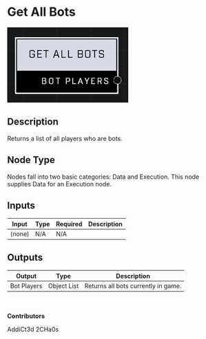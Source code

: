 # Get All Bots
![alt text](../../../.gitbook/assets/get-all-bots.png)
## Description
Returns a list of all players who are bots.

## Node Type
Nodes fall into two basic categories: Data and Execution. This node supplies Data for an Execution node.

## Inputs
| Input            | Type             | Required | Description												    |
|------------------|------------------|----------|--------------------------------------------------------------|
| (none) | N/A | N/A  | |

## Outputs
| Output           | Type             | Description												     |
|------------------|------------------|--------------------------------------------------------------|
| Bot Players | Object List  | Returns all bots currently in game. |

\
\
**Contributors**

AddiCt3d 2CHa0s



